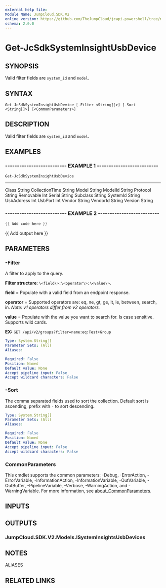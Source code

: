 ```yaml
---
external help file:
Module Name: JumpCloud.SDK.V2
online version: https://github.com/TheJumpCloud/jcapi-powershell/tree/master/SDKs/PowerShell/JumpCloud.SDK.V2/docs/exports/Get-JcSdkSystemInsightUsbDevice.md
schema: 2.0.0
---
```


# Get-JcSdkSystemInsightUsbDevice

## SYNOPSIS
Valid filter fields are `system_id` and `model`.

## SYNTAX

```
Get-JcSdkSystemInsightUsbDevice [-Filter <String[]>] [-Sort <String[]>] [<CommonParameters>]
```

## DESCRIPTION
Valid filter fields are `system_id` and `model`.

## EXAMPLES

### -------------------------- EXAMPLE 1 --------------------------
```powershell
Get-JcSdkSystemInsightUsbDevice
```

----           ----------
Class          String
CollectionTime String
Model          String
ModelId        String
Protocol       String
Removable      Int
Serial         String
Subclass       String
SystemId       String
UsbAddress     Int
UsbPort        Int
Vendor         String
VendorId       String
Version        String

### -------------------------- EXAMPLE 2 --------------------------
```powershell
{{ Add code here }}
```

{{ Add output here }}

## PARAMETERS

### -Filter
A filter to apply to the query.

**Filter structure**: `\<field\>:\<operator\>:\<value\>`.

**field** = Populate with a valid field from an endpoint response.

**operator** = Supported operators are: eq, ne, gt, ge, lt, le, between, search, in.
_Note: v1 operators differ from v2 operators._

**value** = Populate with the value you want to search for.
Is case sensitive.
Supports wild cards.

**EX:** `GET /api/v2/groups?filter=name:eq:Test+Group`

```yaml
Type: System.String[]
Parameter Sets: (All)
Aliases:

Required: False
Position: Named
Default value: None
Accept pipeline input: False
Accept wildcard characters: False
```

### -Sort
The comma separated fields used to sort the collection.
Default sort is ascending, prefix with `-` to sort descending.

```yaml
Type: System.String[]
Parameter Sets: (All)
Aliases:

Required: False
Position: Named
Default value: None
Accept pipeline input: False
Accept wildcard characters: False
```

### CommonParameters
This cmdlet supports the common parameters: -Debug, -ErrorAction, -ErrorVariable, -InformationAction, -InformationVariable, -OutVariable, -OutBuffer, -PipelineVariable, -Verbose, -WarningAction, and -WarningVariable. For more information, see [about_CommonParameters](http://go.microsoft.com/fwlink/?LinkID=113216).

## INPUTS

## OUTPUTS

### JumpCloud.SDK.V2.Models.ISystemInsightsUsbDevices

## NOTES

ALIASES

## RELATED LINKS

